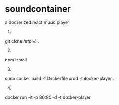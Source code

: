 # soundcontainer
a dockerized react music player

1. 
git clone *http://...*

2.
npm install

3.
sudo docker build -f Dockerfile.prod -t docker-player .

4.
docker run -it -p 80:80 -d -t docker-player

